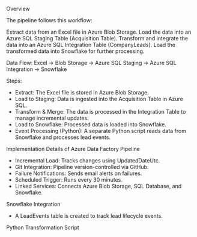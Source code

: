 Overview

The pipeline follows this workflow:

  Extract data from an Excel file in Azure Blob Storage.
  Load the data into an Azure SQL Staging Table (Acquisition Table).
  Transform and integrate the data into an Azure SQL Integration Table (CompanyLeads).
  Load the transformed data into Snowflake for further processing.

Data Flow: Excel → Blob Storage → Azure SQL Staging → Azure SQL Integration → Snowflake

Steps:
 - Extract: The Excel file is stored in Azure Blob Storage.
 - Load to Staging: Data is ingested into the Acquisition Table in Azure SQL.
 - Transform & Merge: The data is processed in the Integration Table to manage incremental updates.
 - Load to Snowflake: Processed data is loaded into Snowflake.
 - Event Processing (Python): A separate Python script reads data from Snowflake and processes lead events.

Implementation Details of Azure Data Factory Pipeline
 - Incremental Load: Tracks changes using UpdatedDateUtc.
 - Git Integration: Pipeline version-controlled via GitHub.
 - Failure Notifications: Sends email alerts on failures.
 - Scheduled Trigger: Runs every 30 minutes.
 - Linked Services: Connects Azure Blob Storage, SQL Database, and Snowflake.

Snowflake Integration
 - A LeadEvents table is created to track lead lifecycle events.

Python Transformation Script
